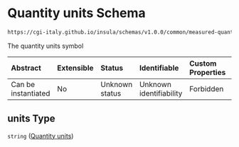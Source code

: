 # Quantity units Schema

```txt
https://cgi-italy.github.io/insula/schemas/v1.0.0/common/measured-quantity.schema.json#/properties/units
```

The quantity units symbol

| Abstract            | Extensible | Status         | Identifiable            | Custom Properties | Additional Properties | Access Restrictions | Defined In                                                                                             |
| :------------------ | :--------- | :------------- | :---------------------- | :---------------- | :-------------------- | :------------------ | :----------------------------------------------------------------------------------------------------- |
| Can be instantiated | No         | Unknown status | Unknown identifiability | Forbidden         | Allowed               | none                | [measured-quantity.schema.json\*](schemas/common/measured-quantity.schema.json) |

## units Type

`string` ([Quantity units](measured-quantity-properties-quantity-units.md))
